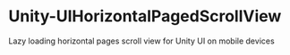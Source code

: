 # Unity-UIHorizontalPagedScrollView
Lazy loading horizontal pages scroll view for Unity UI on mobile devices
